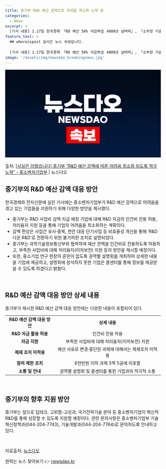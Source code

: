 ```yaml
---
title: 중기부 R&D 예산 감액으로 어려움 최소화 노력 중
categories:
  - News
excerpt: >
  [기사 내용] 1.17일 한국경제 「RD 예산 50% 삭감中企 4000곳 날벼락」, 「소부장 기술 자립도 유…
feature_text: >
  ## whereispost 실시간 뉴스 속보입니다.

  [기사 내용] 1.17일 한국경제 「RD 예산 50% 삭감中企 4000곳 날벼락」, 「소부장 기술 자립도 유…
image: '/assets/img/newsdao_breakingnews.jpg'
---
```


![뉴스다오 속보](/assets/img/newsdao_breakingnews.jpg)

<p>출처: <a href="https://newsdao.kr/3034" rel="dofollow">[사실은 이렇습니다] 중기부 “R&D 예산 감액에 따른 어려움 최소화 되도록 적극 노력” - 중소벤처기업부</a> | 뉴스다오</p>

<h2 data-ke-size="size26">중기부의 R&D 예산 감액 대응 방안</h2>
한국경제와 전자신문에 실린 기사에는 중소벤처기업부가 R&D 예산 감액으로 어려움을 겪고 있는 기업들을 지원하기 위해 다양한 방안을 제시했다. 

<ul>
  <li>중기부는 R&D 사업비 감액 지급 예정 기업에 대해 R&D 자금의 인건비 전용 허용, 저리융자 지원 등을 통해 기업의 어려움을 최소화하는 계획이다.</li>
  <li>감액 편성은 사업간 유사·중복, 현안 대응 단기사업 등 비효율성 개선을 통해 ‘R&D 다운 R&D’로 전환하기 위한 불가피한 조치로 설명되었다.</li>
  <li>중기부는 과학기술정보통신부와 협력하여 예산 전액을 인건비로 전용하도록 허용하고, 부족한 사업비에 대해 저리융자(이차보전) 지원 등의 방안을 제시할 예정이다.</li>
  <li>또한, 중소기업 연구 현장의 혼란이 없도록 권역별 설명회를 개최하여 상세한 내용을 기업에 제공하고, 설명회에 참석하지 못한 기업은 콜센터를 통해 정보를 제공받을 수 있도록 하겠다고 밝혔다.</li>
</ul>

<p data-ke-size="size16">&nbsp;</p>

<h2 data-ke-size="size26">R&D 예산 감액 대응 방안 상세 내용</h2>
<p data-ke-size="size16">중기부가 제시한 R&D 예산 감액 대응 방안에는 다양한 내용이 포함되어 있다.</p>

<table>
  <tr>
    <td style="text-align: center; height: 17px;"><b>R&D 예산 감액 대응 방안</b></td>
    <td style="text-align: center; height: 17px;"><b>상세 내용</b></td>
  </tr>
  <tr>
    <td style="text-align: center; height: 17px;"><b>R&D 자금 활용 허용</b></td>
    <td style="text-align: center; height: 17px;">인건비 전용 허용</td>
  </tr>
  <tr>
    <td style="text-align: center; height: 17px;"><b>자금 지원</b></td>
    <td style="text-align: center; height: 17px;">부족한 사업비에 대해 저리융자(이차보전) 지원</td>
  </tr>
  <tr>
    <td style="text-align: center; height: 17px;"><b>제재 조치 미적용</b></td>
    <td style="text-align: center; height: 17px;">예산 사유로 변경·중단된 과제에 대해서는 제재조치 미적용</td>
  </tr>
  <tr>
    <td style="text-align: center; height: 17px;"><b>참여 제한 조치</b></td>
    <td style="text-align: center; height: 17px;">6천만원 이하 과제 3책 5공에 미포함</td>
  </tr>
  <tr>
    <td style="text-align: center; height: 17px;"><b>소통 및 안내</b></td>
    <td style="text-align: center; height: 17px;">권역별 설명회 및 콜센터를 통한 기업과의 적극적 소통</td>
  </tr>
</table>

<p data-ke-size="size16">&nbsp;</p>

<h2 data-ke-size="size26">중기부의 향후 지원 방안</h2>
<p data-ke-size="size16">중기부는 앞으로 딥테크, 고위험-고성과, 국가전략기술 분야 등 중소벤처기업이 혁신적 R&D를 통해 성장할 수 있도록 지원할 예정이다. 관련 문의사항은 중소벤처기업부 기술혁신정책과(044-204-7743), 기술개발과(044-204-7764)로 문의하도록 안내하고 있다.</p>

<p data-ke-size="size16">&nbsp;</p>

<p data-ke-size="size16">자료출처: <a href="https://newsdao.kr/3034">뉴스다오</a></p> 

원하는 뉴스 찾아보기 👉 <a href="https://newsdao.kr" rel="dofollow">newsdao.kr</a>


